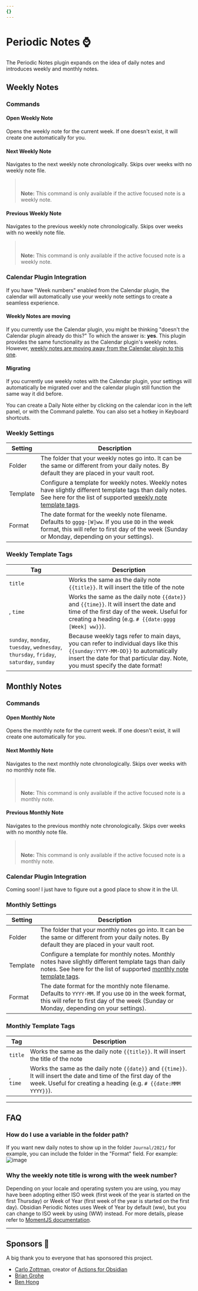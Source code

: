```yaml
---
{}
---
```

# Periodic Notes ⌚

The Periodic Notes plugin expands on the idea of daily notes and introduces weekly and monthly notes.

## Weekly Notes

### Commands

#### Open Weekly Note

Opens the weekly note for the current week. If one doesn't exist, it will create one automatically for you.

#### Next Weekly Note

Navigates to the next weekly note chronologically. Skips over weeks with no weekly note file.

>  
> 
> **Note:** This command is only available if the active focused note is a weekly note.

#### Previous Weekly Note

Navigates to the previous weekly note chronologically. Skips over weeks with no weekly note file.

>  
> 
> **Note:** This command is only available if the active focused note is a weekly note.

### Calendar Plugin Integration

If you have "Week numbers" enabled from the Calendar plugin, the calendar will automatically use your weekly note settings to create a seamless experience.

#### Weekly Notes are moving

If you currently use the Calendar plugin, you might be thinking "doesn't the Calendar plugin already do this?" To which the answer is: **yes**. This plugin provides the same functionality as the Calendar plugin's weekly notes. However, [weekly notes are moving away from the Calendar plugin to this one](https://github.com/liamcain/obsidian-calendar-plugin#weekly-notes-have-a-new-home).

#### Migrating

If you currently use weekly notes with the Calendar plugin, your settings will automatically be migrated over and the calendar plugin still function the same way it did before.

You can create a Daily Note either by clicking on the calendar icon in the left panel, or with the Command palette. You can also set a hotkey in Keyboard shortcuts.

### Weekly Settings

|Setting|Description|
|---|---|
|Folder|The folder that your weekly notes go into. It can be the same or different from your daily notes. By default they are placed in your vault root.|
|Template|Configure a template for weekly notes. Weekly notes have slightly different template tags than daily notes. See here for the list of supported [weekly note template tags](app://obsidian.md/index.html#weekly-template-tags).|
|Format|The date format for the weekly note filename. Defaults to `gggg-[W]ww`. If you use `DD` in the week format, this will refer to first day of the week (Sunday or Monday, depending on your settings).|

### Weekly Template Tags

|Tag|Description|
|---|---|
|`title`|Works the same as the daily note `{{title}}`. It will insert the title of the note|
|, `time`|Works the same as the daily note `{{date}}` and `{{time}}`. It will insert the date and time of the first day of the week. Useful for creating a heading (e.g. `# {{date:gggg [Week] ww}}`).|
|`sunday`, `monday`, `tuesday`, `wednesday`, `thursday`, `friday`, `saturday`, `sunday`|Because weekly tags refer to main days, you can refer to individual days like this `{{sunday:YYYY-MM-DD}}` to automatically insert the date for that particular day. Note, you must specify the date format!|

## Monthly Notes

### Commands

#### Open Monthly Note

Opens the monthly note for the current week. If one doesn't exist, it will create one automatically for you.

#### Next Monthly Note

Navigates to the next monthly note chronologically. Skips over weeks with no monthly note file.

>  
> 
> **Note:** This command is only available if the active focused note is a monthly note.

#### Previous Monthly Note

Navigates to the previous monthly note chronologically. Skips over weeks with no monthly note file.

>  
> 
> **Note:** This command is only available if the active focused note is a monthly note.

### Calendar Plugin Integration

Coming soon! I just have to figure out a good place to show it in the UI.

### Monthly Settings

|Setting|Description|
|---|---|
|Folder|The folder that your monthly notes go into. It can be the same or different from your daily notes. By default they are placed in your vault root.|
|Template|Configure a template for monthly notes. Monthly notes have slightly different template tags than daily notes. See here for the list of supported [monthly note template tags](app://obsidian.md/index.html#monthly-template-tags).|
|Format|The date format for the monthly note filename. Defaults to `YYYY-MM`. If you use `DD` in the week format, this will refer to first day of the week (Sunday or Monday, depending on your settings).|

### Monthly Template Tags

|Tag|Description|
|---|---|
|`title`|Works the same as the daily note `{{title}}`. It will insert the title of the note|
|, `time`|Works the same as the daily note `{{date}}` and `{{time}}`. It will insert the date and time of the first day of the week. Useful for creating a heading (e.g. `# {{date:MMM YYYY}}`).|

---

## FAQ

### How do I use a variable in the folder path?

If you want new daily notes to show up in the folder `Journal/2021/` for example, you can include the folder in the "Format" field. For example:  
![image](https://user-images.githubusercontent.com/693981/111852801-c1cd8e00-88ee-11eb-9542-b7d840239037.png)

### Why the weekly note title is wrong with the week number?

Depending on your locale and operating system you are using, you may have been adopting either ISO week (first week of the year is started on the first Thursday) or Week of Year (first week of the year is started on the first day). Obsidian Periodic Notes uses Week of Year by default (ww), but you can change to ISO week by using (WW) instead. For more details, please refer to [MomentJS documentation](https://momentjs.com/docs/#/displaying/format/).

---

## Sponsors 🙏

A big thank you to everyone that has sponsored this project.

- [Carlo Zottman](https://github.com/czottmann), creator of [Actions for Obsidian](https://actions.work/actions-for-obsidian)
- [Brian Grohe](https://github.com/paxnovem)
- [Ben Hong](https://github.com/bencodezen)